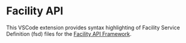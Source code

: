 # Facility API

This VSCode extension provides syntax highlighting of Facility Service Definition (fsd) files for the [Facility API Framework](https://facilityapi.github.io/).
